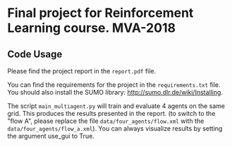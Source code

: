 # Final project for Reinforcement Learning course. MVA-2018

## Code Usage
Please find the project report in the `report.pdf` file.

You can find the requirements for the project in the `requirements.txt` file. You should also install the SUMO library: http://sumo.dlr.de/wiki/Installing.

The script `main_multiagent.py` will train and evaluate 4 agents on the same grid. This produces the results presented in the report. (to switch to the "flow A", please replace the file `data/four_agents/flow.xml` with the `data/four_agents/flow_a.xml`). You can always visualize results by setting the argument use_gui to True.
